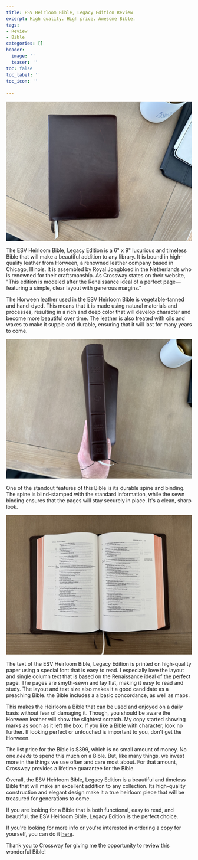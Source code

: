 ```yaml
---
title: ESV Heirloom Bible, Legacy Edition Review
excerpt: High quality. High price. Awesome Bible.
tags:
- Review
- Bible
categories: []
header:
  image: ''
  teaser: ''
toc: false
toc_label: ''
toc_icon: ''

---
```

![](/assets/images/img_0295-large.jpeg)

The ESV Heirloom Bible, Legacy Edition is a 6" x 9" luxurious and timeless Bible that will make a beautiful addition to any library. It is bound in high-quality leather from Horween, a renowned leather company based in Chicago, Illinois. It is assembled by  Royal Jongbloed in the Netherlands who is renowned for their craftsmanship. As Crossway states on their website, "This edition is modeled after the Renaissance ideal of a perfect page—featuring a simple, clear layout with generous margins."

The Horween leather used in the ESV Heirloom Bible is vegetable-tanned and hand-dyed. This means that it is made using natural materials and processes, resulting in a rich and deep color that will develop character and become more beautiful over time. The leather is also treated with oils and waxes to make it supple and durable, ensuring that it will last for many years to come.

![](/assets/images/img_0298-large.jpeg)

One of the standout features of this Bible is its durable spine and binding. The spine is blind-stamped with the standard information, while the sewn binding ensures that the pages will stay securely in place. It's a clean, sharp look.

![](/assets/images/img_0296-large.jpeg)

The text of the ESV Heirloom Bible, Legacy Edition is printed on high-quality paper using a special font that is easy to read. I especially love the layout and single column text that is based on the Renaissance ideal of the perfect page. The pages are smyth-sewn and lay flat, making it easy to read and study. The layout and text size also makes it a good candidate as a preaching Bible. the Bible includes a a basic concordance, as well as maps.

This makes the Heirloom a Bible that can be used and enjoyed on a daily basis without fear of damaging it. Though, you should be aware the Horween leather will show the slightest scratch. My copy started showing marks as soon as it left the box. If you like a Bible with character, look no further. If looking perfect or untouched is important to you, don't get the Horween.

The list price for the Bible is $399, which is no small amount of money. No one _needs_ to spend this much on a Bible. But, like many things, we invest more in the things we use often and care most about. For that amount, Crossway provides a lifetime guarantee for the Bible.

Overall, the ESV Heirloom Bible, Legacy Edition is a beautiful and timeless Bible that will make an excellent addition to any collection. Its high-quality construction and elegant design make it a true heirloom piece that will be treasured for generations to come.

If you are looking for a Bible that is both functional, easy to read, and beautiful, the ESV Heirloom Bible, Legacy Edition is the perfect choice.

If you're looking for more info or you're interested in ordering a copy for yourself, you can do it [here](https://www.crossway.org/bibles/esv-heirloom-bible-legacy-edition-hrwnlthr/).

Thank you to Crossway for giving me the opportunity to review this wonderful Bible!
